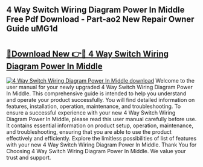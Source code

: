 ## 4 Way Switch Wiring Diagram Power In Middle Free Pdf Download - Part-ao2 New Repair Owner Guide uMG1d

# <h2><a href="http://dfkahh.blite.top/?on=4+Way+Switch+Wiring+Diagram+Power+In+Middle">🔗Download New 👉🔴 4 Way Switch Wiring Diagram Power In Middle</a></h2>

[![4 Way Switch Wiring Diagram Power In Middle download](https://i.imgur.com/lujVjoI.png)](http://dfkahh.blite.top/?on=4+Way+Switch+Wiring+Diagram+Power+In+Middle)
Welcome to the user manual for your newly upgraded 4 Way Switch Wiring Diagram Power In Middle. This comprehensive guide is intended to help you understand and operate your product successfully. You will find detailed information on features, installation, operation, maintenance, and troubleshooting. To ensure a successful experience with your new 4 Way Switch Wiring Diagram Power In Middle, please read this user manual carefully before use. It contains essential information on product setup, operation, maintenance, and troubleshooting, ensuring that you are able to use the product effectively and efficiently. Explore the limitless possibilities of list of features with your new 4 Way Switch Wiring Diagram Power In Middle. Thank You for Choosing 4 Way Switch Wiring Diagram Power In Middle. We value your trust and support.
